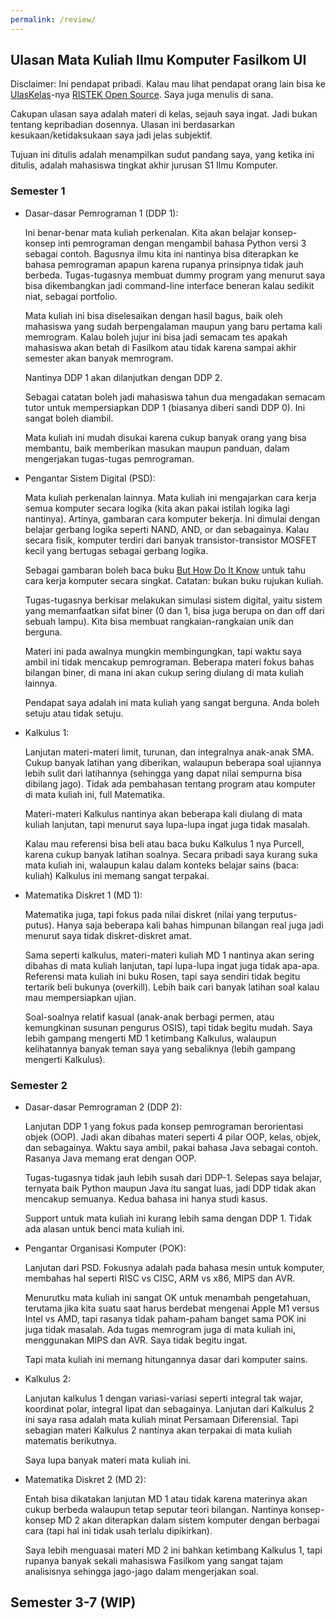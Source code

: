 ```yaml
---
permalink: /review/
---
```


## Ulasan Mata Kuliah Ilmu Komputer Fasilkom UI

Disclaimer: Ini pendapat pribadi. Kalau mau lihat pendapat orang lain bisa ke [UlasKelas](https://www.ulaskelas.id/en)-nya [RISTEK Open Source](https://oss.ristek.cs.ui.ac.id). Saya juga menulis di sana.

Cakupan ulasan saya adalah materi di kelas, sejauh saya ingat. Jadi bukan tentang kepribadian dosennya. Ulasan ini berdasarkan kesukaan/ketidaksukaan saya jadi jelas subjektif.

Tujuan ini ditulis adalah menampilkan sudut pandang saya, yang ketika ini ditulis, adalah mahasiswa tingkat akhir jurusan S1 Ilmu Komputer.

### Semester 1

- Dasar-dasar Pemrograman 1 (DDP 1): 

  Ini benar-benar mata kuliah perkenalan. Kita akan belajar konsep-konsep inti pemrograman dengan mengambil bahasa Python versi 3 sebagai contoh. Bagusnya ilmu kita ini nantinya bisa diterapkan ke bahasa pemrograman apapun karena rupanya prinsipnya tidak jauh berbeda. Tugas-tugasnya membuat dummy program yang menurut saya bisa dikembangkan jadi command-line interface beneran kalau sedikit niat, sebagai portfolio.

  Mata kuliah ini bisa diselesaikan dengan hasil bagus, baik oleh mahasiswa yang sudah berpengalaman maupun yang baru pertama kali memrogram. Kalau boleh jujur ini bisa jadi semacam tes apakah mahasiswa akan betah di Fasilkom atau tidak karena sampai akhir semester akan banyak memrogram.

  Nantinya DDP 1 akan dilanjutkan dengan DDP 2.

  Sebagai catatan boleh jadi mahasiswa tahun dua mengadakan semacam tutor untuk mempersiapkan DDP 1 (biasanya diberi sandi DDP 0). Ini sangat boleh diambil.

  Mata kuliah ini mudah disukai karena cukup banyak orang yang bisa membantu, baik memberikan masukan maupun panduan, dalam mengerjakan tugas-tugas pemrograman.

- Pengantar Sistem Digital (PSD):

  Mata kuliah perkenalan lainnya. Mata kuliah ini mengajarkan cara kerja semua komputer secara logika (kita akan pakai istilah logika lagi nantinya). Artinya, gambaran cara komputer bekerja. Ini dimulai dengan belajar gerbang logika seperti NAND, AND, or dan sebagainya. Kalau secara fisik, komputer terdiri dari banyak transistor-transistor MOSFET kecil yang bertugas sebagai gerbang logika.

  Sebagai gambaran boleh baca buku [But How Do It Know](https://openlibrary.org/works/OL18200842W/But_How_Do_It_Know) untuk tahu cara kerja komputer secara singkat. Catatan: bukan buku rujukan kuliah.

  Tugas-tugasnya berkisar melakukan simulasi sistem digital, yaitu sistem yang memanfaatkan sifat biner (0 dan 1, bisa juga berupa on dan off dari sebuah lampu). Kita bisa membuat rangkaian-rangkaian unik dan berguna.

  Materi ini pada awalnya mungkin membingungkan, tapi waktu saya ambil ini tidak mencakup pemrograman. Beberapa materi fokus bahas bilangan biner, di mana ini akan cukup sering diulang di mata kuliah lainnya.

  Pendapat saya adalah ini mata kuliah yang sangat berguna. Anda boleh setuju atau tidak setuju.

- Kalkulus 1:

  Lanjutan materi-materi limit, turunan, dan integralnya anak-anak SMA. Cukup banyak latihan yang diberikan, walaupun beberapa soal ujiannya lebih sulit dari latihannya (sehingga yang dapat nilai sempurna bisa dibilang jago). Tidak ada pembahasan tentang program atau komputer di mata kuliah ini, full Matematika.

  Materi-materi Kalkulus nantinya akan beberapa kali diulang di mata kuliah lanjutan, tapi menurut saya lupa-lupa ingat juga tidak masalah.

  Kalau mau referensi bisa beli atau baca buku Kalkulus 1 nya Purcell, karena cukup banyak latihan soalnya. Secara pribadi saya kurang suka mata kuliah ini, walaupun kalau dalam konteks belajar sains (baca: kuliah) Kalkulus ini memang sangat terpakai.

- Matematika Diskret 1 (MD 1):

  Matematika juga, tapi fokus pada nilai diskret (nilai yang terputus-putus). Hanya saja beberapa kali bahas himpunan bilangan real juga jadi menurut saya tidak diskret-diskret amat.

  Sama seperti kalkulus, materi-materi kuliah MD 1 nantinya akan sering dibahas di mata kuliah lanjutan, tapi lupa-lupa ingat juga tidak apa-apa. Referensi mata kuliah ini buku Rosen, tapi saya sendiri tidak begitu tertarik beli bukunya (overkill). Lebih baik cari banyak latihan soal kalau mau mempersiapkan ujian.

  Soal-soalnya relatif kasual (anak-anak berbagi permen, atau kemungkinan susunan pengurus OSIS), tapi tidak begitu mudah. Saya lebih gampang mengerti MD 1 ketimbang Kalkulus, walaupun kelihatannya banyak teman saya yang sebaliknya (lebih gampang mengerti Kalkulus).


### Semester 2

- Dasar-dasar Pemrograman 2 (DDP 2):

  Lanjutan DDP 1 yang fokus pada konsep pemrograman berorientasi objek (OOP). Jadi akan dibahas materi seperti 4 pilar OOP, kelas, objek, dan sebagainya. Waktu saya ambil, pakai bahasa Java sebagai contoh. Rasanya Java memang erat dengan OOP.

  Tugas-tugasnya tidak jauh lebih susah dari DDP-1. Selepas saya belajar, ternyata baik Python maupun Java itu sangat luas, jadi DDP tidak akan mencakup semuanya. Kedua bahasa ini hanya studi kasus.

  Support untuk mata kuliah ini kurang lebih sama dengan DDP 1. Tidak ada alasan untuk benci mata kuliah ini.

- Pengantar Organisasi Komputer (POK):

  Lanjutan dari PSD. Fokusnya adalah pada bahasa mesin untuk komputer, membahas hal seperti RISC vs CISC, ARM vs x86, MIPS dan AVR.

  Menurutku mata kuliah ini sangat OK untuk menambah pengetahuan, terutama jika kita suatu saat harus berdebat mengenai Apple M1 versus Intel vs AMD, tapi rasanya tidak paham-paham banget sama POK ini juga tidak masalah. Ada tugas memrogram juga di mata kuliah ini, menggunakan MIPS dan AVR. Saya tidak begitu ingat.

  Tapi mata kuliah ini memang hitungannya dasar dari komputer sains.

- Kalkulus 2:

  Lanjutan kalkulus 1 dengan variasi-variasi seperti integral tak wajar, koordinat polar, integral lipat dan sebagainya. Lanjutan dari Kalkulus 2 ini saya rasa adalah mata kuliah minat Persamaan Diferensial. Tapi sebagian materi Kalkulus 2 nantinya akan terpakai di mata kuliah matematis berikutnya.

  Saya lupa banyak materi mata kuliah ini.

- Matematika Diskret 2 (MD 2):

  Entah bisa dikatakan lanjutan MD 1 atau tidak karena materinya akan cukup berbeda walaupun tetap seputar teori bilangan. Nantinya konsep-konsep MD 2 akan diterapkan dalam sistem komputer dengan berbagai cara (tapi hal ini tidak usah terlalu dipikirkan).

  Saya lebih menguasai materi MD 2 ini bahkan ketimbang Kalkulus 1, tapi rupanya banyak sekali mahasiswa Fasilkom yang sangat tajam analisisnya sehingga jago-jago dalam mengerjakan soal.

## Semester 3-7 (WIP)